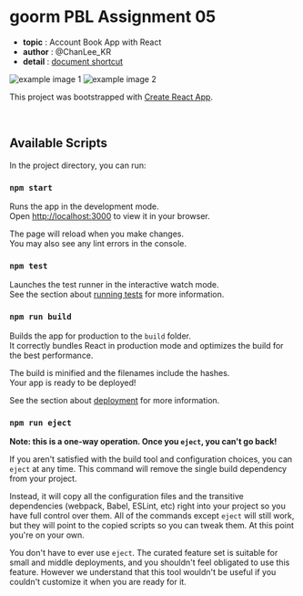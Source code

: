 # goorm PBL Assignment 05

- **topic** : Account Book App with React
- **author** : @ChanLee_KR
- **detail** : [document shortcut](https://www.notion.so/lc02s/05-CRUD-528704634d3a4d9485e21106a11a6dc7?pvs=4)

![example image 1](https://www.notion.so/image/https%3A%2F%2Fprod-files-secure.s3.us-west-2.amazonaws.com%2F7945ce06-31b8-485f-a423-8a34ee0101a2%2F05bf57c1-61b2-4657-ae75-1635b36f9e2f%2FUntitled.png?table=block&id=3431a3af-8809-408d-887d-d3f548f98779&spaceId=7945ce06-31b8-485f-a423-8a34ee0101a2&width=2000&userId=9ac6e46f-eb3f-4360-ba9b-d2b06414fced&cache=v2)
![example image 2](https://www.notion.so/image/https%3A%2F%2Fprod-files-secure.s3.us-west-2.amazonaws.com%2F7945ce06-31b8-485f-a423-8a34ee0101a2%2F36177487-8d57-439c-befb-d8e6e98d1842%2FUntitled.png?table=block&id=aca40760-ebee-45d6-b99f-123e3e1a918f&spaceId=7945ce06-31b8-485f-a423-8a34ee0101a2&width=2000&userId=9ac6e46f-eb3f-4360-ba9b-d2b06414fced&cache=v2)

This project was bootstrapped with [Create React App](https://github.com/facebook/create-react-app).

<br>

## Available Scripts

In the project directory, you can run:

### `npm start`

Runs the app in the development mode.\
Open [http://localhost:3000](http://localhost:3000) to view it in your browser.

The page will reload when you make changes.\
You may also see any lint errors in the console.

### `npm test`

Launches the test runner in the interactive watch mode.\
See the section about [running tests](https://facebook.github.io/create-react-app/docs/running-tests) for more information.

### `npm run build`

Builds the app for production to the `build` folder.\
It correctly bundles React in production mode and optimizes the build for the best performance.

The build is minified and the filenames include the hashes.\
Your app is ready to be deployed!

See the section about [deployment](https://facebook.github.io/create-react-app/docs/deployment) for more information.

### `npm run eject`

**Note: this is a one-way operation. Once you `eject`, you can't go back!**

If you aren't satisfied with the build tool and configuration choices, you can `eject` at any time. This command will remove the single build dependency from your project.

Instead, it will copy all the configuration files and the transitive dependencies (webpack, Babel, ESLint, etc) right into your project so you have full control over them. All of the commands except `eject` will still work, but they will point to the copied scripts so you can tweak them. At this point you're on your own.

You don't have to ever use `eject`. The curated feature set is suitable for small and middle deployments, and you shouldn't feel obligated to use this feature. However we understand that this tool wouldn't be useful if you couldn't customize it when you are ready for it.
